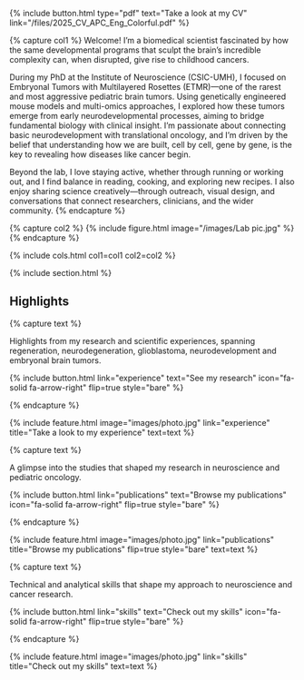 ---
---

{%
  include button.html
  type="pdf"
  text="Take a look at my CV"
  link="/files/2025_CV_APC_Eng_Colorful.pdf"
%}

{% capture col1 %}
Welcome! I’m a biomedical scientist fascinated by how the same developmental programs that sculpt the brain’s incredible complexity can, when disrupted, give rise to childhood cancers.

During my PhD at the Institute of Neuroscience (CSIC-UMH), I focused on Embryonal Tumors with Multilayered Rosettes (ETMR)—one of the rarest and most aggressive pediatric brain tumors. Using genetically engineered mouse models and multi-omics approaches, I explored how these tumors emerge from early neurodevelopmental processes, aiming to bridge fundamental biology with clinical insight. I’m passionate about connecting basic neurodevelopment with translational oncology, and I’m driven by the belief that understanding how we are built, cell by cell, gene by gene, is the key to revealing how diseases like cancer begin. 

Beyond the lab, I love staying active, whether through running or working out, and I find balance in reading, cooking, and exploring new recipes. I also enjoy sharing science creatively—through outreach, visual design, and conversations that connect researchers, clinicians, and the wider community.
{% endcapture %}

{% capture col2 %}
{% include figure.html image="/images/Lab pic.jpg" %}
{% endcapture %}

{% include cols.html col1=col1 col2=col2 %}

{% include section.html %}

## Highlights

{% capture text %}

Highlights from my research and scientific experiences, spanning regeneration, neurodegeneration, glioblastoma, neurodevelopment and embryonal brain tumors.

{%
  include button.html
  link="experience"
  text="See my research"
  icon="fa-solid fa-arrow-right"
  flip=true
  style="bare"
%}

{% endcapture %}

{%
  include feature.html
  image="images/photo.jpg"
  link="experience"
  title="Take a look to my experience"
  text=text
%}

{% capture text %}

A glimpse into the studies that shaped my research in neuroscience and pediatric oncology.

{%
  include button.html
  link="publications"
  text="Browse my publications"
  icon="fa-solid fa-arrow-right"
  flip=true
  style="bare"
%}

{% endcapture %}

{%
  include feature.html
  image="images/photo.jpg"
  link="publications"
  title="Browse my publications"
  flip=true
  style="bare"
  text=text
%}

{% capture text %}

Technical and analytical skills that shape my approach to neuroscience and cancer research.

{%
  include button.html
  link="skills"
  text="Check out my skills"
  icon="fa-solid fa-arrow-right"
  flip=true
  style="bare"
%}

{% endcapture %}

{%
  include feature.html
  image="images/photo.jpg"
  link="skills"
  title="Check out my skills"
  text=text
%}

